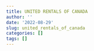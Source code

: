 ```yaml
---
title: UNITED RENTALS OF CANADA
author: ''
date: '2022-08-29'
slug: united_rentals_of_canada
categories: []
tags: []
---
```

